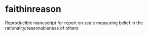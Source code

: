 # faithinreason
Reproducible manuscript for report on scale measuring belief in the rationality/reasonableness of others
